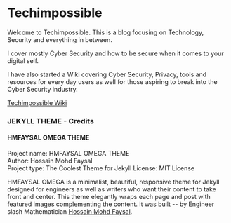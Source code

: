 # Techimpossible

Welcome to Techimpossible. This is a blog focusing on Technology, Security and everything in between.

I cover mostly Cyber Security and how to be secure when it comes to your digital self.

I have also started a Wiki covering Cyber Security, Privacy, tools and resources for every day users as well for those aspiring to break into the Cyber Security industry.

[Techimpossible Wiki](https://github.com/techimpossible/techimpossible/wiki)


### JEKYLL THEME - Credits

#### HMFAYSAL OMEGA THEME

Project name:	HMFAYSAL OMEGA THEME  
Author:	Hossain Mohd Faysal  
Project type:	The Coolest Theme for Jekyll 
License:	MIT License 
  
HMFAYSAL OMEGA is a minimalist, beautiful, responsive theme for Jekyll designed for engineers as well as writers who want their content to take front and center. This theme elegantly wraps each page and post with featured images complementing the content. It was built -- by Engineer slash Mathematician [Hossain Mohd Faysal](http://alum.mit.edu/www/hmfaysal/).
